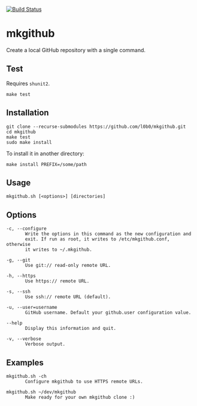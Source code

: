 [![Build Status](https://travis-ci.org/l0b0/mkgithub.svg?branch=master)](https://travis-ci.org/l0b0/mkgithub)

mkgithub
========

Create a local GitHub repository with a single command.

Test
----

Requires `shunit2`.

    make test

Installation
------------

    git clone --recurse-submodules https://github.com/l0b0/mkgithub.git
    cd mkgithub
    make test
    sudo make install

To install it in another directory:

    make install PREFIX=/some/path

Usage
-----

    mkgithub.sh [<options>] [directories]

Options
-------

    -c, --configure
           Write the options in this command as the new configuration and
           exit. If run as root, it writes to /etc/mkgithub.conf, otherwise
           it writes to ~/.mkgithub.

    -g, --git
           Use git:// read-only remote URL.

    -h, --https
           Use https:// remote URL.

    -s, --ssh
           Use ssh:// remote URL (default).

    -u, --user=username
           GitHub username. Default your github.user configuration value.

    --help
           Display this information and quit.

    -v, --verbose
           Verbose output.

Examples
--------

    mkgithub.sh -ch
           Configure mkgithub to use HTTPS remote URLs.

    mkgithub.sh ~/dev/mkgithub
           Make ready for your own mkgithub clone :)
